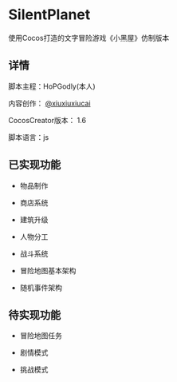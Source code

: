 # SilentPlanet
使用Cocos打造的文字冒险游戏《小黑屋》仿制版本

## 详情

脚本主程：HoPGodly(本人)

内容创作： [@xiuxiuxiucai](https://github.com/xiuxiuxiucai)

CocosCreator版本： 1.6

脚本语言：js

## 已实现功能

* 物品制作

* 商店系统

* 建筑升级

* 人物分工

* 战斗系统

* 冒险地图基本架构

* 随机事件架构

## 待实现功能

* 冒险地图任务

* 剧情模式

* 挑战模式
